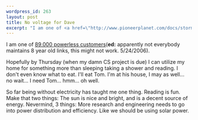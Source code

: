 ```yaml
--- 
wordpress_id: 263
layout: post
title: No voltage for Dave
excerpt: "I am one of <a href=\"http://www.pioneerplanet.com/docs/storm601.htm\">89,000 powerless customers</a>.<p>Hopefully by Thursday (when my damn CS project is due) I can utilize my home for something more than sleeping taking a shower and reading.  I don't even know what to eat.  I'll eat Tom.  I'm at his house, I may as well... no wait... I need Tom... hmm... oh well.<p>So far being without electricity has taught me one thing.  Reading is fun.  Make that two things: The sun is nice and bright, and is a decent source of energy.  Nevermind, 3 things: More research and engineering needs to go into power distribution and efficiency.  Like we should be using solar power."
---
```

I am one of <a href="http://www.pioneerplanet.com/docs/storm601.htm">89,000 powerless customers</a>(**ed:** apparently not everybody maintains 8 year old links, this might not work.  5/24/2006).

Hopefully by Thursday (when my damn CS project is due) I can utilize my home for something more than sleeping taking a shower and reading.  I don't even know what to eat.  I'll eat Tom.  I'm at his house, I may as well... no wait... I need Tom... hmm... oh well.

So far being without electricity has taught me one thing.  Reading is fun.  Make that two things: The sun is nice and bright, and is a decent source of energy.  Nevermind, 3 things: More research and engineering needs to go into power distribution and efficiency.  Like we should be using solar power.
